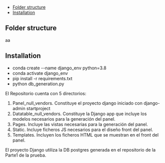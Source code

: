 - [Folder&nbsp;structure](#Folder&nbsp;structure)
- [Installation](#Installation)


## Folder structure
aa

## Installation
- conda create --name django_env python=3.8
- conda activate django_env 
- pip install -r requirements.txt
- python db_generation.py



El Repositorio cuenta con 5 directorios:
1. Panel_null_vendors. Constituye el proyecto django iniciado con django-admin startproject
2. Datatable_null_vendors. Constituye la Django app que incluye los modelos necesarios
para la generación del panel.
3. Pages. Incluye las vistas necesarias para la generación del panel.
4. Static. Incluye ficheros JS necesarios para el diseño front del panel.
5. Templates. Incluyen los ficheros HTML que se muestran en el front del panel.

El proyecto Django utiliza la DB postgres generada en el repositorio de la Parte1 de la prueba.
